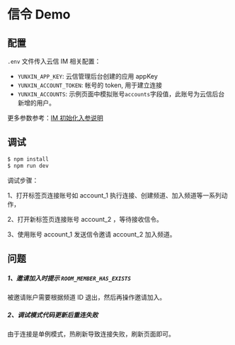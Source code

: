 # 信令 Demo

## 配置

`.env` 文件传入云信 IM 相关配置：

- `YUNXIN_APP_KEY`: 云信管理后台创建的应用 appKey
- `YUNXIN_ACCOUNT_TOKEN`: 帐号的 token, 用于建立连接
- `YUNXIN_ACCOUNTS`: 示例页面中模拟账号`accounts`字段值，此账号为云信后台新增的用户。

更多参数参考：[IM 初始化入参说明](https://doc.yunxin.163.com/TM5MzM5Njk/docs/zE0NDY4Njc?platform=web#%E5%8F%82%E6%95%B0%E8%A7%A3%E9%87%8A)

## 调试

```bash
$ npm install
$ npm run dev
```

调试步骤：

1、打开标签页连接账号如 account_1 执行连接、创建频道、加入频道等一系列动作，

2、打开新标签页连接账号 account_2 ，等待接收信令。

3、使用账号 account_1 发送信令邀请 account_2 加入频道。

## 问题

##### 1、邀请加入时提示 `ROOM_MEMBER_HAS_EXISTS`

被邀请账户需要根据频道 ID 退出，然后再操作邀请加入。

##### 2、调试模式代码更新后重连失败

由于连接是单例模式，热刷新导致连接失败，刷新页面即可。

